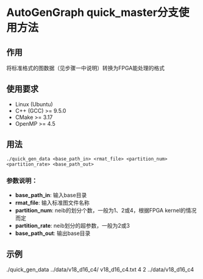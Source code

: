 # AutoGenGraph quick_master分支使用方法

## 作用
将标准格式的图数据（见步骤一中说明）转换为FPGA能处理的格式

## 使用要求
* Linux (Ubuntu)
* C++ (GCC) >= 9.5.0
* CMake     >= 3.17
* OpenMP    >= 4.5

## 用法

```
./quick_gen_data <base_path_in> <rmat_file> <partition_num> <partition_rate> <base_path_out>
```

### 参数说明：
- **base_path_in**: 输入base目录
- **rmat_file**: 输入标准图文件名称
- **partition_num**: neib的划分个数，一般为1、2或4，根据FPGA kernel的情况而定
- **partition_rate**: neib划分的超参数，一般为2或3
- **base_path_out**: 输出base目录

## 示例

./quick_gen_data ../data/v18_d16_c4/ v18_d16_c4.txt 4 2 ../data/v18_d16_c4

